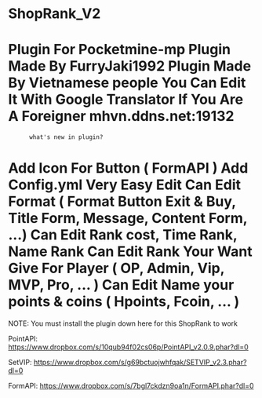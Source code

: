 ShopRank_V2
==================================================================
Plugin For Pocketmine-mp
Plugin Made By FurryJaki1992
Plugin Made By Vietnamese people
You Can Edit It With Google Translator If You Are A Foreigner
mhvn.ddns.net:19132
==================================================================
          what's new in plugin?
Add Icon For Button ( FormAPI )
Add Config.yml Very Easy Edit
Can Edit Format ( Format Button Exit & Buy, Title Form, Message, Content Form, ...)
Can Edit Rank cost, Time Rank, Name Rank
Can Edit Rank Your Want Give For Player ( OP, Admin, Vip, MVP, Pro, ... )
Can Edit Name your points & coins ( Hpoints, Fcoin, ... )
==================================================================
NOTE: You must install the plugin down here for this ShopRank to work

PointAPI: https://www.dropbox.com/s/10qub94f02cs06p/PointAPI_v2.0.9.phar?dl=0

SetVIP: https://www.dropbox.com/s/g69bctuojwhfqak/SETVIP_v2.3.phar?dl=0

FormAPI: https://www.dropbox.com/s/7bgl7ckdzn9oa1n/FormAPI.phar?dl=0
